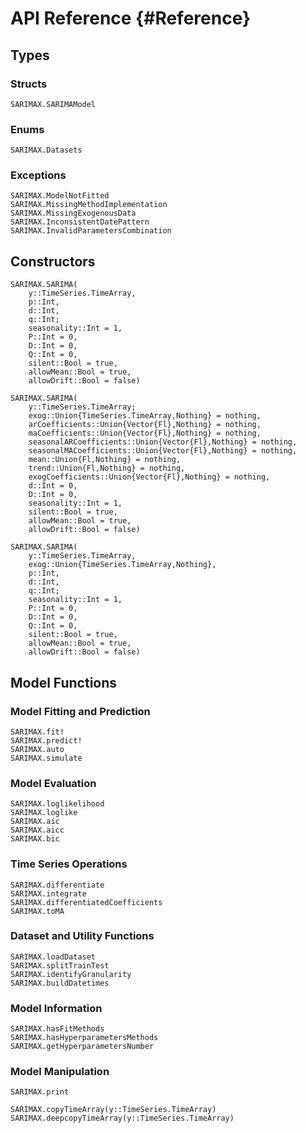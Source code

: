 # API Reference {#Reference}

## Types

### Structs

```@docs
SARIMAX.SARIMAModel
```

### Enums

```@docs
SARIMAX.Datasets
```

### Exceptions

```@docs
SARIMAX.ModelNotFitted
SARIMAX.MissingMethodImplementation
SARIMAX.MissingExogenousData
SARIMAX.InconsistentDatePattern
SARIMAX.InvalidParametersCombination
```

## Constructors

```@docs
SARIMAX.SARIMA(
    y::TimeSeries.TimeArray,
    p::Int,
    d::Int,
    q::Int;
    seasonality::Int = 1,
    P::Int = 0,
    D::Int = 0,
    Q::Int = 0,
    silent::Bool = true,
    allowMean::Bool = true,
    allowDrift::Bool = false)
```

```@docs
SARIMAX.SARIMA(
    y::TimeSeries.TimeArray;
    exog::Union{TimeSeries.TimeArray,Nothing} = nothing,
    arCoefficients::Union{Vector{Fl},Nothing} = nothing,
    maCoefficients::Union{Vector{Fl},Nothing} = nothing,
    seasonalARCoefficients::Union{Vector{Fl},Nothing} = nothing,
    seasonalMACoefficients::Union{Vector{Fl},Nothing} = nothing,
    mean::Union{Fl,Nothing} = nothing,
    trend::Union{Fl,Nothing} = nothing,
    exogCoefficients::Union{Vector{Fl},Nothing} = nothing,
    d::Int = 0,
    D::Int = 0,
    seasonality::Int = 1,
    silent::Bool = true,
    allowMean::Bool = true,
    allowDrift::Bool = false)
```

```@docs
SARIMAX.SARIMA(
    y::TimeSeries.TimeArray,
    exog::Union{TimeSeries.TimeArray,Nothing},
    p::Int,
    d::Int,
    q::Int;
    seasonality::Int = 1,
    P::Int = 0,
    D::Int = 0,
    Q::Int = 0,
    silent::Bool = true,
    allowMean::Bool = true,
    allowDrift::Bool = false)
```

## Model Functions

### Model Fitting and Prediction

```@docs
SARIMAX.fit!
SARIMAX.predict!
SARIMAX.auto
SARIMAX.simulate
```

### Model Evaluation

```@docs
SARIMAX.loglikelihood
SARIMAX.loglike
SARIMAX.aic
SARIMAX.aicc
SARIMAX.bic
```

### Time Series Operations

```@docs
SARIMAX.differentiate
SARIMAX.integrate
SARIMAX.differentiatedCoefficients
SARIMAX.toMA
```

### Dataset and Utility Functions

```@docs
SARIMAX.loadDataset
SARIMAX.splitTrainTest
SARIMAX.identifyGranularity
SARIMAX.buildDatetimes
```

### Model Information

```@docs
SARIMAX.hasFitMethods
SARIMAX.hasHyperparametersMethods
SARIMAX.getHyperparametersNumber
```

### Model Manipulation

```@docs
SARIMAX.print
```

```@docs
SARIMAX.copyTimeArray(y::TimeSeries.TimeArray)
SARIMAX.deepcopyTimeArray(y::TimeSeries.TimeArray)
```
